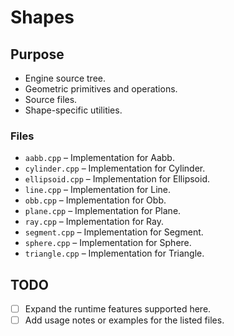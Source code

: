 # Shapes

## Purpose
- Engine source tree.
- Geometric primitives and operations.
- Source files.
- Shape-specific utilities.

### Files
- `aabb.cpp` – Implementation for Aabb.
- `cylinder.cpp` – Implementation for Cylinder.
- `ellipsoid.cpp` – Implementation for Ellipsoid.
- `line.cpp` – Implementation for Line.
- `obb.cpp` – Implementation for Obb.
- `plane.cpp` – Implementation for Plane.
- `ray.cpp` – Implementation for Ray.
- `segment.cpp` – Implementation for Segment.
- `sphere.cpp` – Implementation for Sphere.
- `triangle.cpp` – Implementation for Triangle.

## TODO
- [ ] Expand the runtime features supported here.
- [ ] Add usage notes or examples for the listed files.
